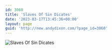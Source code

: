 ```yaml
---
id: 3060
title: 'Slaves Of Sin Dicates'
date: '2023-03-17T13:45:36+00:00'
layout: page
guid: 'http://new.andydixon.com/?page_id=3060'
---
```


![Slaves Of Sin Dicates](https://i0.wp.com/assets.g8x2.ldn.idrivee2-23.com/posters/Slaves%20Of%20Sin%20Dicates%2001.jpg?w=1200&ssl=1 "Slaves Of Sin Dicates")